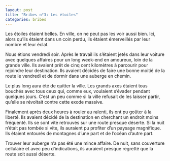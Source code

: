 ```yaml
---
layout: post
title: "Bribes n°3: Les étoiles"
categories: bribes
---
```


Les étoiles étaient belles. En ville, on ne peut pas les voir aussi bien. Ici, alors qu’ils étaient dans un coin perdu, ils étaient émerveillés par leur nombre et leur éclat.

Nous étions vendredi soir. Après le travail ils s’étaient jetés dans leur voiture avec quelques affaires pour un long week-end en amoureux, loin de la grande ville. Ils avaient prêt de cinq cent kilomètres à parcourir pour rejoindre leur destination. Ils avaient décidés de faire une bonne moitié de la route le vendredi et de dormir dans une auberge en chemin.

Le plus long aura été de quitter la ville. Les grands axes étaient tous bouchés avec tous ceux qui, comme eux, voulaient s’évader pendant quelques jours. C’est un peu comme si la ville refusait de les laisser partir, qu’elle se révoltait contre cette exode massive.

Finalement après deux heures à rouler au ralenti, ils ont pu goûter à la liberté. Ils avaient décidé de la destination en cherchant un endroit moins fréquenté. Ils se sont vite retrouvés sur une route presque déserte. Si la nuit n’était pas tombée si vite, ils auraient pu profiter d’un paysage magnifique. Ils étaient entourés de montagnes d’une part et de l’océan d’autre part.

Trouver leur auberge n’a pas été une mince affaire. De nuit, sans couverture cellulaire et avec peu d’indications, ils auraient presque regretté que la route soit aussi déserte.